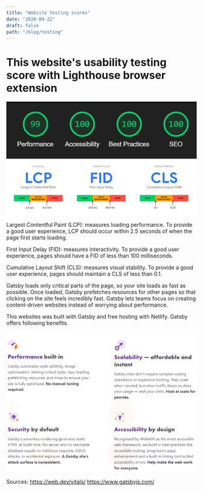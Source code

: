 ```yaml
---
title: "Website testing scores"
date: "2020-09-22"
draft: false
path: "/blog/testing"
---
```


# This website's usability testing score with Lighthouse browser extension

![SpeedScore](https://raw.githubusercontent.com/Jkytol/JKgatsby/master/src/images/100.PNG)
![SpeedScoreInfo](https://raw.githubusercontent.com/Jkytol/JKgatsby/master/src/images/99.PNG)

Largest Contentful Paint (LCP): measures loading performance. To provide a good user experience, LCP should occur within 2.5 seconds of when the page first starts loading.

First Input Delay (FID): measures interactivity. To provide a good user experience, pages should have a FID of less than 100 milliseconds.

Cumulative Layout Shift (CLS): measures visual stability. To provide a good user experience, pages should maintain a CLS of less than 0.1.

Gatsby loads only critical parts of the page, so your site loads as fast as possible. Once loaded, Gatsby prefetches resources for other pages so that clicking on the site feels incredibly fast. Gatsby lets teams focus on creating content-driven websites instead of worrying about performance.

This websites was built with Gatsby and free hosting with Netlify. Gatsby offers following benefits.

![GatsbyInfo](https://raw.githubusercontent.com/Jkytol/JKgatsby/master/src/images/98.PNG)

Sources:
https://web.dev/vitals/
https://www.gatsbyjs.com/
